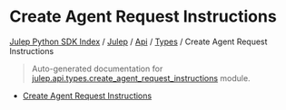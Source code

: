 # Create Agent Request Instructions

[Julep Python SDK Index](../../../README.md#julep-python-sdk-index) / [Julep](../../index.md#julep) / [Api](../index.md#api) / [Types](./index.md#types) / Create Agent Request Instructions

> Auto-generated documentation for [julep.api.types.create_agent_request_instructions](../../../../../../../julep/api/types/create_agent_request_instructions.py) module.
- [Create Agent Request Instructions](#create-agent-request-instructions)
